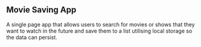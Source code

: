 <h2>Movie Saving App</h2>
A single page app that allows users to search for movies or shows that they want to watch in the future and save them to a list utilising local storage so the data can persist.
